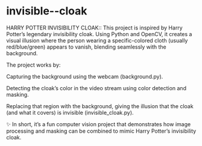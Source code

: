 # invisible--cloak
HARRY POTTER INVISIBILITY CLOAK::
This project is inspired by Harry Potter’s legendary invisibility cloak. Using Python and OpenCV, it creates a visual illusion where the person wearing a specific-colored cloth (usually red/blue/green) appears to vanish, blending seamlessly with the background.

The project works by:

Capturing the background using the webcam (background.py).

Detecting the cloak’s color in the video stream using color detection and masking.

Replacing that region with the background, giving the illusion that the cloak (and what it covers) is invisible (invisible_cloak.py).

✨ In short, it’s a fun computer vision project that demonstrates how image processing and masking can be combined to mimic Harry Potter’s invisibility cloak.
